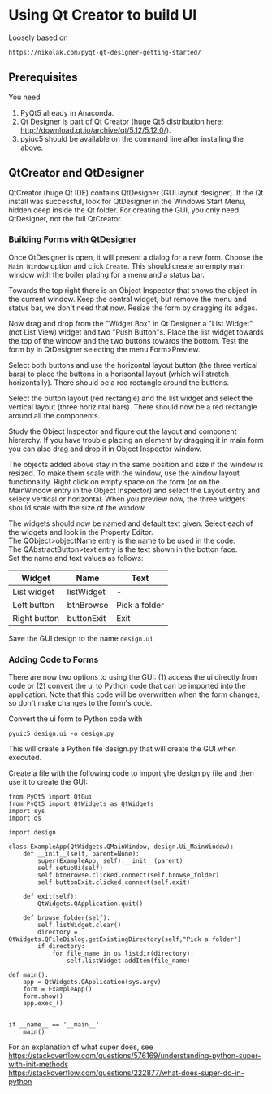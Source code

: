 # Using Qt Creator to build UI

Loosely based on  
    
    https://nikolak.com/pyqt-qt-designer-getting-started/


## Prerequisites

You need 
1. PyQt5 already in Anaconda.
1. Qt Designer is part of Qt Creator (huge Qt5 distribution here: http://download.qt.io/archive/qt/5.12/5.12.0/).
1. pyiuc5 should be available on the command line after installing the above.

## QtCreator and QtDesigner


QtCreator (huge Qt IDE) contains QtDesigner (GUI layout designer). If the Qt install was successful, look for QtDesigner in the Windows Start Menu, hidden deep inside the Qt folder. For creating the GUI, you only need QtDesigner, not the full QtCreator.

### Building Forms with QtDesigner

Once QtDesigner is open, it will present a dialog for a new form. Choose the `Main Window` option and click `Create`.  This should create an empty main window with the boiler plating for a menu and a status bar.

Towards the top right there is an Object Inspector that shows the object in the current window. Keep the central widget, but remove the menu and status bar, we don't need that now.  Resize the form by dragging its edges.

Now drag and drop from the "Widget Box" in Qt Designer a "List Widget" (not List View) widget and two "Push Button"s. Place the list widget towards the top of the window and the two buttons towards the bottom.
Test the form by in QtDesigner selecting the menu Form>Preview.  

Select both buttons and use the horizontal layout button (the three vertical bars) to place the buttons in a horisontal layout (which will stretch horizontally).  There should be a red rectangle around the buttons.

Select the button layout (red rectangle) and the list widget and select the vertical layout (three horizintal bars).  There should now be a red rectangle around all the components.

Study the Object Inspector and figure out the layout and component hierarchy.  If you have trouble placing an element by dragging it in main form you can also drag and drop it in Object Inspector window.

The objects added above stay in the same position and size if the window is resized.  To make them scale with the window, use the window layout functionality.  Right click on empty space on the form (or on the MainWindow entry in the Object Inspector) and select the Layout entry and selecy vertical or horizontal.  When you preview now, the three widgets should scale with the size of the window.

The widgets should now be named and default text given.  Select each of the widgets and look in the Property Editor.  
The QObject>objectName entry is the name to be used in the code.  
The QAbstractButton>text entry is the text shown in the botton face.  
Set the name and text values as follows:


| Widget | Name | Text|
| ---- | ---- | ---|
| List widget| listWidget| - |
| Left button | btnBrowse| Pick a folder|
| Right button  |buttonExit| Exit|

Save the GUI design to the name `design.ui`

### Adding Code to Forms

There are now two options to using the GUI: (1) access the ui directly from code or (2) convert the ui to Python code that can be imported into the application. Note that this code will be overwritten when the form changes, so don't make changes to the form's code.

Convert the ui form to Python code with

    pyuic5 design.ui -o design.py

This will create a Python file design.py that will create the GUI when executed.

Create a file with the following code to import yhe design.py file and then use it to create the GUI:

    from PyQt5 import QtGui
    from PyQt5 import QtWidgets as QtWidgets
    import sys
    import os

    import design

    class ExampleApp(QtWidgets.QMainWindow, design.Ui_MainWindow):
        def __init__(self, parent=None):
            super(ExampleApp, self).__init__(parent)
            self.setupUi(self)
            self.btnBrowse.clicked.connect(self.browse_folder)
            self.buttonExit.clicked.connect(self.exit)

        def exit(self):
            QtWidgets.QApplication.quit()

        def browse_folder(self):
            self.listWidget.clear()
            directory = QtWidgets.QFileDialog.getExistingDirectory(self,"Pick a folder")
            if directory:
                for file_name in os.listdir(directory): 
                    self.listWidget.addItem(file_name)

    def main():
        app = QtWidgets.QApplication(sys.argv)
        form = ExampleApp()
        form.show()
        app.exec_()


    if __name__ == '__main__':
        main()
    
For an explanation of what super does, see  
https://stackoverflow.com/questions/576169/understanding-python-super-with-init-methods  
https://stackoverflow.com/questions/222877/what-does-super-do-in-python  